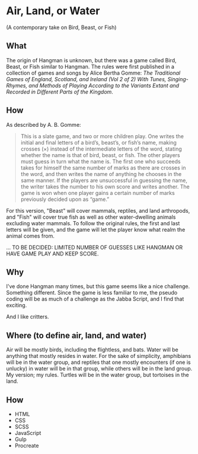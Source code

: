 # Air, Land, or Water
(A contemporary take on Bird, Beast, or Fish)

## What
The origin of Hangman is unknown, but there was a game called Bird, Beast, or Fish similar to Hangman. The rules were first published in a collection of games and songs by Alice Bertha Gomme: _The Traditional Games of England, Scotland, and Ireland (Vol 2 of 2) With Tunes, Singing-Rhymes, and Methods of Playing According to the Variants Extant and Recorded in Different Parts of the Kingdom_. 

## How
As described by A. B. Gomme:
>This is a slate game, and two or more children play. One writes the initial and final letters of a bird’s, beast’s, or fish’s name, making crosses (×) instead of the intermediate letters of the word, stating whether the name is that of bird, beast, or fish. The other players must guess in turn what the name is. The first one who succeeds takes for himself the same number of marks as there are crosses in the word, and then writes the name of anything he chooses in the same manner. If the players are unsuccessful in guessing the name, the writer takes the number to his own score and writes another. The game is won when one player gains a certain number of marks previously decided upon as “game.” 

For this version, "Beast" will cover mammals, reptiles, and land arthropods, and "Fish" will cover true fish as well as other water-dwelling animals excluding water mammals. To follow the original rules, the first and last letters will be given, and the game will let the player know what realm the animal comes from.

... TO BE DECIDED: 
LIMITED NUMBER OF GUESSES LIKE HANGMAN OR HAVE GAME PLAY AND KEEP SCORE.

## Why
I've done Hangman many times, but this game seems like a nice challenge. Something different. Since the game is less familiar to me, the pseudo coding will be as much of a challenge as the Jabba Script, and I find that exciting.

And I like critters.

## Where (to define air, land, and water)
Air will be mostly birds, including the flightless, and bats. Water will be anything that mostly resides in water. For the sake of simplicity, amphibians will be in the water group, and reptiles that one mostly encounters (if one is unlucky) in water will be in that group, while others will be in the land group. My version; my rules. Turtles will be in the water group, but tortoises in the land.

## How
* HTML
* CSS
* SCSS
* JavaScript
* Gulp
* Procreate